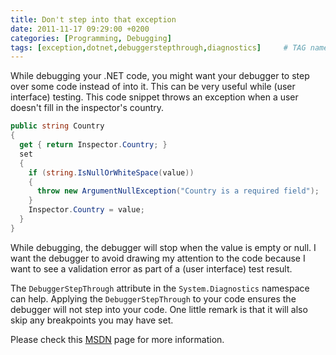 ```yaml
---
title: Don't step into that exception
date: 2011-11-17 09:29:00 +0200
categories: [Programming, Debugging]
tags: [exception,dotnet,debuggerstepthrough,diagnostics]     # TAG names should always be lowercase
---
```


While debugging your .NET code, you might want your debugger to step over some code instead of into it. This can be very useful while (user interface) testing. This code snippet throws an exception when a user doesn't fill in the inspector's country.

```csharp
public string Country
{
  get { return Inspector.Country; }
  set
  {
    if (string.IsNullOrWhiteSpace(value))
    {
      throw new ArgumentNullException("Country is a required field");
    }
    Inspector.Country = value;
  }
}
```

While debugging, the debugger will stop when the value is empty or null. I want the debugger to avoid drawing my attention to the code because I want to see a validation error as part of a (user interface) test result.

The `DebuggerStepThrough` attribute in the `System.Diagnostics` namespace can help. Applying the `DebuggerStepThrough` to your code ensures the debugger will not step into your code. One little remark is that it will also skip any breakpoints you may have set. 

Please check this [MSDN](https://learn.microsoft.com/en-us/dotnet/api/system.diagnostics.debuggerstepthroughattribute?view=net-7.0) page for more information.